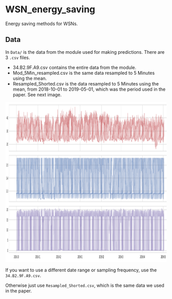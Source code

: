 # WSN_energy_saving
Energy saving methods for WSNs.

## Data

In `Data/` is the data from the module used for making predictions.  There are 3 `.csv` files.

- 34.B2.9F.A9.csv contains the entire data from the module.
- Mod_5Min_resampled.csv is the same data resampled to 5 Minutes using the mean.
- Resampled_Shorted.csv is the data resampled to 5 Minutes using the mean, from 2018-10-01 to 2019-05-01, which was the period used in the paper. See next image.

<img src="Images/Measures_from_sensors.png" width="1200" height="500">

If you want to use a different date range or sampling frequency, use the `34.B2.9F.A9.csv`. 

Otherwise just use `Resampled_Shorted.csv`, which is the same data we used in the paper.

